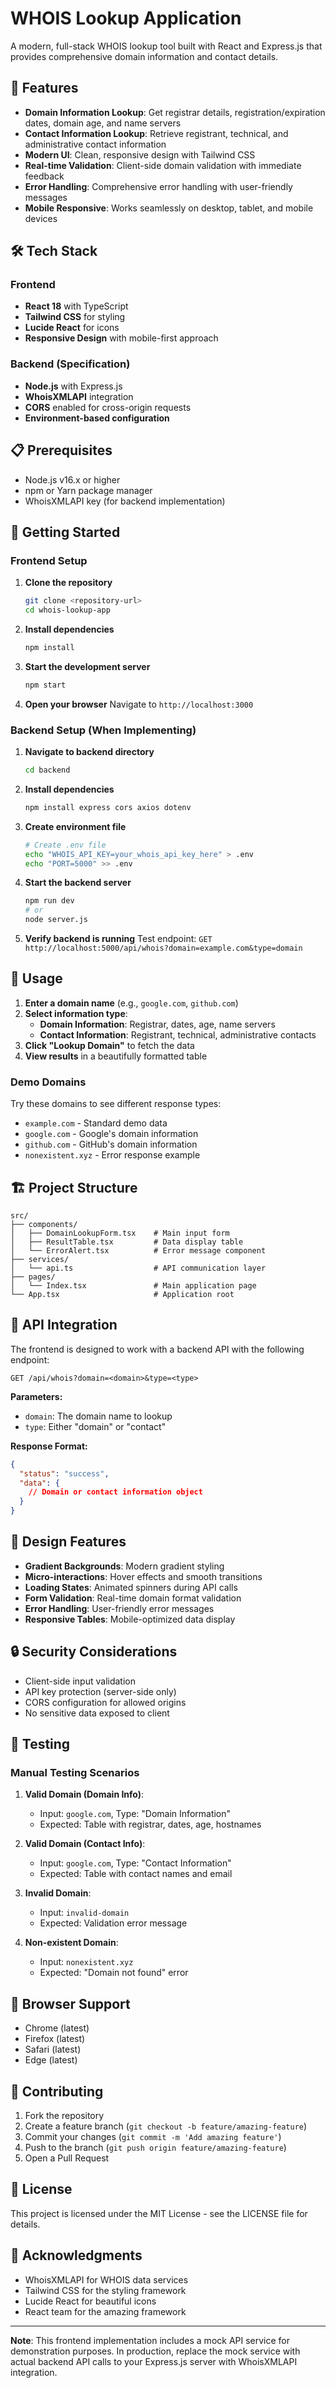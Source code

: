 
# WHOIS Lookup Application

A modern, full-stack WHOIS lookup tool built with React and Express.js that provides comprehensive domain information and contact details.

## 🚀 Features

- **Domain Information Lookup**: Get registrar details, registration/expiration dates, domain age, and name servers
- **Contact Information Lookup**: Retrieve registrant, technical, and administrative contact information
- **Modern UI**: Clean, responsive design with Tailwind CSS
- **Real-time Validation**: Client-side domain validation with immediate feedback
- **Error Handling**: Comprehensive error handling with user-friendly messages
- **Mobile Responsive**: Works seamlessly on desktop, tablet, and mobile devices

## 🛠 Tech Stack

### Frontend
- **React 18** with TypeScript
- **Tailwind CSS** for styling
- **Lucide React** for icons
- **Responsive Design** with mobile-first approach

### Backend (Specification)
- **Node.js** with Express.js
- **WhoisXMLAPI** integration
- **CORS** enabled for cross-origin requests
- **Environment-based configuration**

## 📋 Prerequisites

- Node.js v16.x or higher
- npm or Yarn package manager
- WhoisXMLAPI key (for backend implementation)

## 🚀 Getting Started

### Frontend Setup

1. **Clone the repository**
   ```bash
   git clone <repository-url>
   cd whois-lookup-app
   ```

2. **Install dependencies**
   ```bash
   npm install
   ```

3. **Start the development server**
   ```bash
   npm start
   ```

4. **Open your browser**
   Navigate to `http://localhost:3000`

### Backend Setup (When Implementing)

1. **Navigate to backend directory**
   ```bash
   cd backend
   ```

2. **Install dependencies**
   ```bash
   npm install express cors axios dotenv
   ```

3. **Create environment file**
   ```bash
   # Create .env file
   echo "WHOIS_API_KEY=your_whois_api_key_here" > .env
   echo "PORT=5000" >> .env
   ```

4. **Start the backend server**
   ```bash
   npm run dev
   # or
   node server.js
   ```

5. **Verify backend is running**
   Test endpoint: `GET http://localhost:5000/api/whois?domain=example.com&type=domain`

## 🎯 Usage

1. **Enter a domain name** (e.g., `google.com`, `github.com`)
2. **Select information type**:
   - **Domain Information**: Registrar, dates, age, name servers
   - **Contact Information**: Registrant, technical, administrative contacts
3. **Click "Lookup Domain"** to fetch the data
4. **View results** in a beautifully formatted table

### Demo Domains

Try these domains to see different response types:
- `example.com` - Standard demo data
- `google.com` - Google's domain information
- `github.com` - GitHub's domain information
- `nonexistent.xyz` - Error response example

## 🏗 Project Structure

```
src/
├── components/
│   ├── DomainLookupForm.tsx    # Main input form
│   ├── ResultTable.tsx         # Data display table
│   └── ErrorAlert.tsx          # Error message component
├── services/
│   └── api.ts                  # API communication layer
├── pages/
│   └── Index.tsx               # Main application page
└── App.tsx                     # Application root
```

## 🔧 API Integration

The frontend is designed to work with a backend API with the following endpoint:

```
GET /api/whois?domain=<domain>&type=<type>
```

**Parameters:**
- `domain`: The domain name to lookup
- `type`: Either "domain" or "contact"

**Response Format:**
```json
{
  "status": "success",
  "data": {
    // Domain or contact information object
  }
}
```

## 🎨 Design Features

- **Gradient Backgrounds**: Modern gradient styling
- **Micro-interactions**: Hover effects and smooth transitions
- **Loading States**: Animated spinners during API calls
- **Form Validation**: Real-time domain format validation
- **Error Handling**: User-friendly error messages
- **Responsive Tables**: Mobile-optimized data display

## 🔒 Security Considerations

- Client-side input validation
- API key protection (server-side only)
- CORS configuration for allowed origins
- No sensitive data exposed to client

## 🧪 Testing

### Manual Testing Scenarios

1. **Valid Domain (Domain Info)**:
   - Input: `google.com`, Type: "Domain Information"
   - Expected: Table with registrar, dates, age, hostnames

2. **Valid Domain (Contact Info)**:
   - Input: `google.com`, Type: "Contact Information"  
   - Expected: Table with contact names and email

3. **Invalid Domain**:
   - Input: `invalid-domain`
   - Expected: Validation error message

4. **Non-existent Domain**:
   - Input: `nonexistent.xyz`
   - Expected: "Domain not found" error

## 📱 Browser Support

- Chrome (latest)
- Firefox (latest)
- Safari (latest)
- Edge (latest)

## 🤝 Contributing

1. Fork the repository
2. Create a feature branch (`git checkout -b feature/amazing-feature`)
3. Commit your changes (`git commit -m 'Add amazing feature'`)
4. Push to the branch (`git push origin feature/amazing-feature`)
5. Open a Pull Request

## 📄 License

This project is licensed under the MIT License - see the LICENSE file for details.

## 🙏 Acknowledgments

- WhoisXMLAPI for WHOIS data services
- Tailwind CSS for the styling framework
- Lucide React for beautiful icons
- React team for the amazing framework

---

**Note**: This frontend implementation includes a mock API service for demonstration purposes. In production, replace the mock service with actual backend API calls to your Express.js server with WhoisXMLAPI integration.
